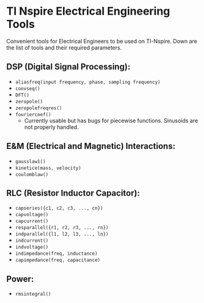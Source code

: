 # TI Nspire Electrical Engineering Tools

Convenient tools for Electrical Engineers to be used on TI-Nspire.
Down are the list of tools and their required parameters.

## DSP (Digital Signal Processing):
- `aliasfreq(input frequency, phase, sampling frequency)`
- `convseq()`
- `DFT()`
- `zeropole()`
- `zeropolefreqres()`
- `fouriercoef()`
  - Currently usable but has bugs for piecewise functions. Sinusoids are not properly handled.

## E&M (Electrical and Magnetic) Interactions:
- `gausslaw1()`
- `kinetice(mass, velocity)`
- `coulomblaw()`

## RLC (Resistor Inductor Capacitor):
- `capseries({c1, c2, c3, ..., cn})`
- `capvoltage()`
- `capcurrent()`
- `resparallel({r1, r2, r3, ..., rn})`
- `indparallel({l1, l2, l3, ..., ln})`
- `indcurrent()`
- `indvoltage()`
- `indimpedance(freq, inductance)`
- `capimpedance(freq, capacitance)` 


## Power:
- `rmsintegral()`
